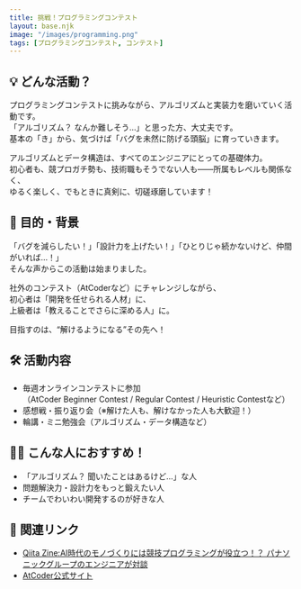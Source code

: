 ```yaml
---
title: 挑戦！プログラミングコンテスト
layout: base.njk
image: "/images/programming.png"
tags: [プログラミングコンテスト, コンテスト]
---
```



## 💡 どんな活動？

プログラミングコンテストに挑みながら、アルゴリズムと実装力を磨いていく活動です。  
「アルゴリズム？ なんか難しそう…」と思った方、大丈夫です。  
基本の「き」から、気づけば「バグを未然に防げる頭脳」に育っていきます。

アルゴリズムとデータ構造は、すべてのエンジニアにとっての基礎体力。  
初心者も、競プロガチ勢も、技術職もそうでない人も——所属もレベルも関係なく、  
ゆるく楽しく、でもときに真剣に、切磋琢磨しています！

## 🚀 目的・背景

「バグを減らしたい！」「設計力を上げたい！」「ひとりじゃ続かないけど、仲間がいれば…！」  
そんな声からこの活動は始まりました。

社外のコンテスト（AtCoderなど）にチャレンジしながら、  
初心者は「開発を任せられる人材」に、  
上級者は「教えることでさらに深める人」に。

目指すのは、“解けるようになる”その先へ！

## 🛠 活動内容

- 毎週オンラインコンテストに参加  
  （AtCoder Beginner Contest / Regular Contest / Heuristic Contestなど）  
- 感想戦・振り返り会（※解けた人も、解けなかった人も大歓迎！）
- 輪講・ミニ勉強会（アルゴリズム・データ構造など）

## 🧑‍💻 こんな人におすすめ！

- 「アルゴリズム？ 聞いたことはあるけど…」な人
- 問題解決力・設計力をもっと鍛えたい人
- チームでわいわい開発するのが好きな人

## 🔗 関連リンク

- [Qiita Zine:AI時代のモノづくりには競技プログラミングが役立つ！？ パナソニックグループのエンジニアが対談](https://qiita.com/official-columns/interview/202301-panasonic/)
- [AtCoder公式サイト](https://atcoder.jp/)
